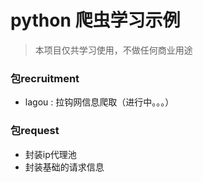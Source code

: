 # python 爬虫学习示例
> 本项目仅共学习使用，不做任何商业用途

###  包recruitment
- lagou : 拉钩网信息爬取（进行中。。。）

### 包request
- 封装ip代理池
- 封装基础的请求信息
